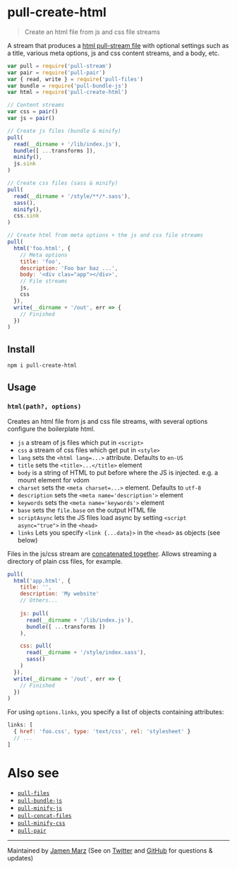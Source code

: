 
# pull-create-html

> Create an html file from js and css file streams

A stream that produces a [html pull-stream file](https://github.com/jamen/pull-files) with optional settings such as a title, various meta options, js and css content streams, and a body, etc.

```js
var pull = require('pull-stream')
var pair = require('pull-pair')
var { read, write } = require('pull-files')
var bundle = require('pull-bundle-js')
var html = require('pull-create-html')

// Content streams
var css = pair()
var js = pair()

// Create js files (bundle & minify)
pull(
  read(__dirname + '/lib/index.js'),
  bundle([ ...transforms ]),
  minify(),
  js.sink
)

// Create css files (sass & minify)
pull(
  read(__dirname + '/style/**/*.sass'),
  sass(),
  minify(),
  css.sink
)

// Create html from meta options + the js and css file streams
pull(
  html('foo.html', {
    // Meta options
    title: 'foo',
    description: 'Foo bar baz ...',
    body: '<div clas="app"></div>',
    // File streams
    js,
    css 
  }),
  write(__dirname + '/out', err => {
    // Finished
  })
)
```

## Install

```sh
npm i pull-create-html
```

## Usage

### `html(path?, options)`

Creates an html file from js and css file streams, with several options configure the boilerplate html.

 - `js` a stream of js files which put in `<script>`
 - `css` a stream of css files which get put in `<style>`
 - `lang` sets the `<html lang=...>` attribute.  Defaults to `en-US`
 - `title` sets the `<title>...</title>` element
 - `body` is a string of HTML to put before where the JS is injected.  e.g. a mount element for vdom
 - `charset` sets the `<meta charset=...>` element.  Defaults to `utf-8`
 - `description` sets the `<meta name='description'>` element
 - `keywords` sets the `<meta name='keywords'>` element
 - `base` sets the `file.base` on the output HTML file
 - `scriptAsync` lets the JS files load async by setting `<script async="true">` in the `<head>`
 - `links` Lets you specify `<link {...data}>` in the `<head>` as objects (see below)

Files in the js/css stream are [concatenated together](https://github.com/jamen/pull-concat-files).  Allows streaming a directory of plain css files, for example.

```js
pull(
  html('app.html', {
    title: '',
    description: 'My website'
    // Others...
  
    js: pull(
      read(__dirname + '/lib/index.js'),
      bundle([ ...transforms ])
    ),

    css: pull(
      read(__dirname + '/style/index.sass'),
      sass()
    )
  }),
  write(__dirname + '/out', err => {
    // Finished
  })
)
```

For using `options.links`, you specify a list of objects containing attributes:

```js
links: [
  { href: 'foo.css', type: 'text/css', rel: 'stylesheet' }
  // ...
]
```

# Also see

 - [`pull-files`](https://github.com/jamen/pull-files)
 - [`pull-bundle-js`](https://github.com/jamen/pull-bundle-js)
 - [`pull-minify-js`](https://github.com/jamen/pull-minify-js)
 - [`pull-concat-files`](https://github.com/jamen/pull-concat-files)
 - [`pull-minify-css`](https://github.com/jamen/pull-minify-css)
 - [`pull-pair`](https://github.com/pull-stream/pull-pair)

---

Maintained by [Jamen Marz](https://git.io/jamen) (See on [Twitter](https://twitter.com/jamenmarz) and [GitHub](https://github.com/jamen) for questions & updates)


